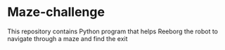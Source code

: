 # Maze-challenge
This repository contains Python program that helps Reeborg the robot to navigate through a maze and find the exit
